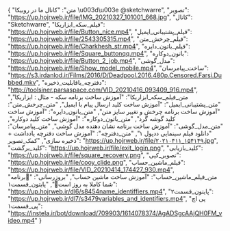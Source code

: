 {
  "متن": "کانال ما در روبیکا \u003d\u003e            @sketchwarre",
  "تصویر": "https://up.hojrweb.ir/file/IMG_20210327_101001_668.jpg",
  "کانال": "Sketchwarre",
  "فیلم_سکه_ابزاریکا": "https://up.hojrweb.ir/file/Button_nice.mp4",
  "فیلم_پشتیبانی_ایمیل": "https://up.hojrweb.ir/file/2543305315.mp4",
  "فیلم_چرخش_متن": "https://up.hojrweb.ir/file/Charkhesh_str.mp4",
  "فیلم_باتون_دایره": "https://up.hojrweb.ir/file/Square_buttonqq.mp4",
  "باتون_دوکاره": "https://up.hojrweb.ir/file/Button_2_job.mp4",
  "مدل_گوشی": "https://up.hojrweb.ir/file/Show_model_mobile.mp4",
  "ساخت_پیامرسان": "https://s3.irdanlod.ir/Films/2016/D/Deadpool.2016.480p.Censored.Farsi.Dubbed.mkv",
  "دفترچه_باقابلیت_ذخیره": "http://toolsiner.parsaspace.com/VID_20210416_093409_916.mp4",
  "متن_فیلم_سکه_ابزاریکا": "آموزش ساخت برنامه سکه - مثال : ابزاریکا",
  "متن_پشتیبانی_ایمیل": "آموزش ساخت کلید ارسال پیام با ایمیل",
  "متن_چرخش_متن": "آموزش ساخت برنامه چرخش و تغییر سایز متن",
  "متن_باتون_دایره": "آموزش ساخت کلید گوشه گرد",
  "متن_باتون_دوکاره": "آموزش ساخت کلید دوکاره",
  "متن_مدل_گوشی": "آموزش ساخت برنامه نشان دهنده مدل گوشی",
  "متن_پیامرسان": "دانلود  فیلم سینمایی ددپول ۱",
  "متن_دفترچه": "آموزش ساخت دفترچه یادداشت + ذخیره سازی",
  "کمک_تصویر": "https://up.hojrweb.ir/file/۲۰۲۱۰۴۱۱_۱۵۴۱۴۹.jpg",
  "کلید_برگشت": "https://up.hojrweb.ir/file/exit_login.png",
  "کلید_بازیابی": "https://up.hojrweb.ir/file/square_recovery.png",
  "تصویر_کپی": "https://up.hojrweb.ir/file/cooy_clide.png",
  "فیلم_ماشین_حساب": "https://up.hojrweb.ir/file/VID_20210414_174427_930.mp4",
  "متن_فیلم_ماشین_حساب": "آموزش ساخت ماشین حساب",
  "بروزرسانی": "🤩برنامه شما کاملا به روز است🤩",
  "پایتون_قسمت۱": "https://up.hojrweb.ir/dl6/s8454name_identiffiers.mp4",
  "پایتون_قسمت۲": "https://up.hojrweb.ir/dl7/s3479variables_and_identifiers.mp4",
  "پی اچ پی_قسمت۱": "https://instela.ir/bot/download/709903/1614078374/AgADSgcAAjQH0FM_video.mp4"
}
